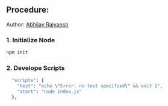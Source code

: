 ## Procedure:

Author: [Abhijay Rajvansh](https://x.com/rajvanshtwt)

### 1. Initialize Node

```bash
npm init
```

### 2. Develope Scripts

```bash
  "scripts": {
    "test": "echo \"Error: no test specified\" && exit 1",
    "start": "node index.js"
  },
```

